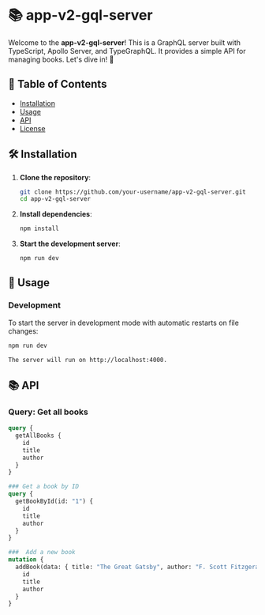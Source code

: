 # 📚 app-v2-gql-server

Welcome to the **app-v2-gql-server**! This is a GraphQL server built with TypeScript, Apollo Server, and TypeGraphQL. It provides a simple API for managing books. Let's dive in! 🚀

## 📖 Table of Contents

- [Installation](#installation)
- [Usage](#usage)
- [API](#api)
- [License](#license)

## 🛠️ Installation

1. **Clone the repository**:

   ```sh
   git clone https://github.com/your-username/app-v2-gql-server.git
   cd app-v2-gql-server
   ```

2. **Install dependencies**:

   ```sh
   npm install
   ```

3. **Start the development server**:

   ```sh
   npm run dev
   ```

## 🚀 Usage

### Development

To start the server in development mode with automatic restarts on file changes:

```sh
npm run dev

The server will run on http://localhost:4000.
```

## 📚 API

### Query: Get all books

```graphql
query {
  getAllBooks {
    id
    title
    author
  }
}

### Get a book by ID
query {
  getBookById(id: "1") {
    id
    title
    author
  }
}

###  Add a new book
mutation {
  addBook(data: { title: "The Great Gatsby", author: "F. Scott Fitzgerald" }) {
    id
    title
    author
  }
}
```
